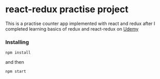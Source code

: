 # react-redux practise project

This is a practise counter app implemented with react and redux after I completed learning basics of redux and react-redux on [Udemy](https://www.udemy.com/react-the-complete-guide-incl-redux/)

### Installing

```
npm install
```
and then
```
npm start
```

